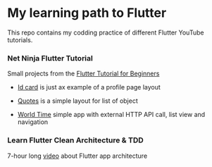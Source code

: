 # My learning path to Flutter

This repo contains my codding practice of different Flutter YouTube tutorials.

### Net Ninja Flutter Tutorial

Small projects from the [Flutter Tutorial for Beginners](https://www.youtube.com/playlist?list=PL4cUxeGkcC9jLYyp2Aoh6hcWuxFDX6PBJ)

- [Id card](lib/idcard) is just ax example of a profile page layout

- [Quotes](lib/quotes) is a simple layout for list of object

- [World Time](lib/world_time) simple app with external HTTP API call, list view and navigation

### Learn Flutter Clean Architecture & TDD

7-hour long [video](https://youtu.be/dc3B_mMrZ-Q) about Flutter app architecture